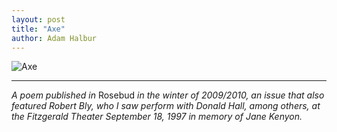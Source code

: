 ```yaml
---
layout: post
title: "Axe"
author: Adam Halbur
---
```


![Axe](https://live.staticflickr.com/7918/32641757797_c47c86eab9_k.jpg)

---------------------------

*A poem published in* Rosebud *in the winter of 2009/2010, an issue that also featured Robert Bly, who I saw perform with Donald Hall, among others, at the Fitzgerald Theater September 18, 1997 in memory of Jane Kenyon.*
